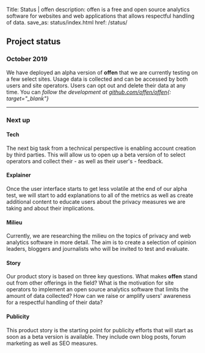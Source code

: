 Title: Status | offen
description: offen is a free and open source analytics software for websites and web applications that allows respectful handling of data.
save_as: status/index.html
href: /status/

## Project status

### October 2019

We have deployed an alpha version of __offen__ that we are currently testing on a few select sites. Usage data is collected and can be accessed by both users and site operators. Users can opt out and delete their data at any time. You can *follow the development at [github.com/offen/offen](https://github.com/offen/offen){: target="_blank"}*

---

### Next up

#### Tech
The next big task from a technical perspective is enabling account creation by third parties. This will allow us to open up a beta version of to select operators and collect their - as well as their user's - feedback.

#### Explainer

Once the user interface starts to get less volatile at the end of our alpha test, we will start to add explanations to all of the metrics as well as create additional content to educate users about the privacy measures we are taking and about their implications.

#### Milieu

Currently, we are researching the milieu on the topics of privacy and web analytics software in more detail. The aim is to create a selection of opinion leaders, bloggers and journalists who will be invited to test and evaluate.

#### Story

Our product story is based on three key questions. What makes __offen__ stand out from other offerings in the field? What is the motivation for site operators to implement an open source analytics software that limits the amount of data collected? How can we raise or amplify users' awareness for a respectful handling of their data?

#### Publicity

This product story is the starting point for publicity efforts that will start as soon as a beta version is available. They include own blog posts, forum marketing as well as SEO measures.
